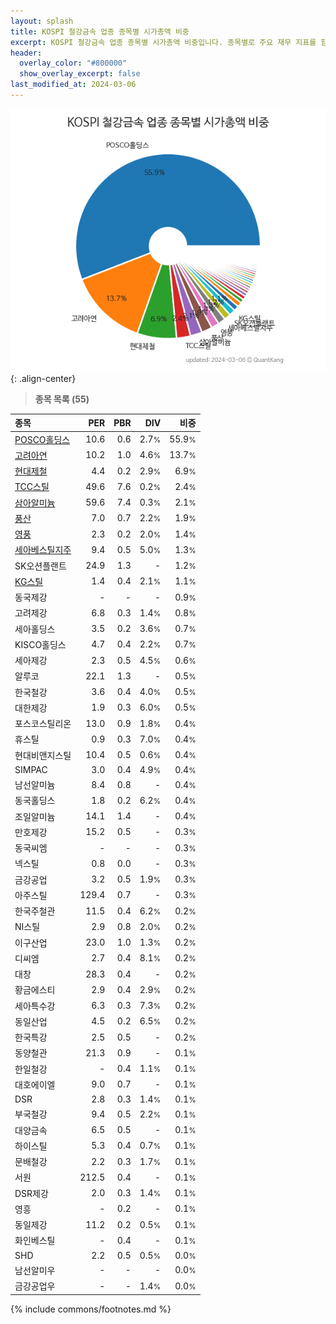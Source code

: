 ```yaml
---
layout: splash
title: KOSPI 철강금속 업종 종목별 시가총액 비중
excerpt: KOSPI 철강금속 업종 종목별 시가총액 비중입니다. 종목별로 주요 재무 지표를 함께 표시합니다.
header:
  overlay_color: "#800000"
  show_overlay_excerpt: false
last_modified_at: 2024-03-06
---
```



![KOSPI 철강금속 업종 종목별 시가총액 비중](/stats/sector/images/kospi_업종_철강금속_종목.png){: .align-center}


> **종목 목록 (55)**<a id="list"></a>

| **종목** | **PER** | **PBR** | **DIV** | **비중** |
| :------- | ------: | ------: | ------: | -------: |
| [POSCO홀딩스](/005490/) | 10.6 | 0.6 | 2.7<small>%</small> | 55.9<small>%</small> |
| [고려아연](/010130/) | 10.2 | 1.0 | 4.6<small>%</small> | 13.7<small>%</small> |
| [현대제철](/004020/) | 4.4 | 0.2 | 2.9<small>%</small> | 6.9<small>%</small> |
| [TCC스틸](/002710/) | 49.6 | 7.6 | 0.2<small>%</small> | 2.4<small>%</small> |
| [삼아알미늄](/006110/) | 59.6 | 7.4 | 0.3<small>%</small> | 2.1<small>%</small> |
| [풍산](/103140/) | 7.0 | 0.7 | 2.2<small>%</small> | 1.9<small>%</small> |
| [영풍](/000670/) | 2.3 | 0.2 | 2.0<small>%</small> | 1.4<small>%</small> |
| [세아베스틸지주](/001430/) | 9.4 | 0.5 | 5.0<small>%</small> | 1.3<small>%</small> |
| SK오션플랜트 | 24.9 | 1.3 | - | 1.2<small>%</small> |
| [KG스틸](/016380/) | 1.4 | 0.4 | 2.1<small>%</small> | 1.1<small>%</small> |
| 동국제강 | - | - | - | 0.9<small>%</small> |
| 고려제강 | 6.8 | 0.3 | 1.4<small>%</small> | 0.8<small>%</small> |
| 세아홀딩스 | 3.5 | 0.2 | 3.6<small>%</small> | 0.7<small>%</small> |
| KISCO홀딩스 | 4.7 | 0.4 | 2.2<small>%</small> | 0.7<small>%</small> |
| 세아제강 | 2.3 | 0.5 | 4.5<small>%</small> | 0.6<small>%</small> |
| 알루코 | 22.1 | 1.3 | - | 0.5<small>%</small> |
| 한국철강 | 3.6 | 0.4 | 4.0<small>%</small> | 0.5<small>%</small> |
| 대한제강 | 1.9 | 0.3 | 6.0<small>%</small> | 0.5<small>%</small> |
| 포스코스틸리온 | 13.0 | 0.9 | 1.8<small>%</small> | 0.4<small>%</small> |
| 휴스틸 | 0.9 | 0.3 | 7.0<small>%</small> | 0.4<small>%</small> |
| 현대비앤지스틸 | 10.4 | 0.5 | 0.6<small>%</small> | 0.4<small>%</small> |
| SIMPAC | 3.0 | 0.4 | 4.9<small>%</small> | 0.4<small>%</small> |
| 남선알미늄 | 8.4 | 0.8 | - | 0.4<small>%</small> |
| 동국홀딩스 | 1.8 | 0.2 | 6.2<small>%</small> | 0.4<small>%</small> |
| 조일알미늄 | 14.1 | 1.4 | - | 0.4<small>%</small> |
| 만호제강 | 15.2 | 0.5 | - | 0.3<small>%</small> |
| 동국씨엠 | - | - | - | 0.3<small>%</small> |
| 넥스틸 | 0.8 | 0.0 | - | 0.3<small>%</small> |
| 금강공업 | 3.2 | 0.5 | 1.9<small>%</small> | 0.3<small>%</small> |
| 아주스틸 | 129.4 | 0.7 | - | 0.3<small>%</small> |
| 한국주철관 | 11.5 | 0.4 | 6.2<small>%</small> | 0.2<small>%</small> |
| NI스틸 | 2.9 | 0.8 | 2.0<small>%</small> | 0.2<small>%</small> |
| 이구산업 | 23.0 | 1.0 | 1.3<small>%</small> | 0.2<small>%</small> |
| 디씨엠 | 2.7 | 0.4 | 8.1<small>%</small> | 0.2<small>%</small> |
| 대창 | 28.3 | 0.4 | - | 0.2<small>%</small> |
| 황금에스티 | 2.9 | 0.4 | 2.9<small>%</small> | 0.2<small>%</small> |
| 세아특수강 | 6.3 | 0.3 | 7.3<small>%</small> | 0.2<small>%</small> |
| 동일산업 | 4.5 | 0.2 | 6.5<small>%</small> | 0.2<small>%</small> |
| 한국특강 | 2.5 | 0.5 | - | 0.2<small>%</small> |
| 동양철관 | 21.3 | 0.9 | - | 0.1<small>%</small> |
| 한일철강 | - | 0.4 | 1.1<small>%</small> | 0.1<small>%</small> |
| 대호에이엘 | 9.0 | 0.7 | - | 0.1<small>%</small> |
| DSR | 2.8 | 0.3 | 1.4<small>%</small> | 0.1<small>%</small> |
| 부국철강 | 9.4 | 0.5 | 2.2<small>%</small> | 0.1<small>%</small> |
| 대양금속 | 6.5 | 0.5 | - | 0.1<small>%</small> |
| 하이스틸 | 5.3 | 0.4 | 0.7<small>%</small> | 0.1<small>%</small> |
| 문배철강 | 2.2 | 0.3 | 1.7<small>%</small> | 0.1<small>%</small> |
| 서원 | 212.5 | 0.4 | - | 0.1<small>%</small> |
| DSR제강 | 2.0 | 0.3 | 1.4<small>%</small> | 0.1<small>%</small> |
| 영흥 | - | 0.2 | - | 0.1<small>%</small> |
| 동일제강 | 11.2 | 0.2 | 0.5<small>%</small> | 0.1<small>%</small> |
| 화인베스틸 | - | 0.4 | - | 0.1<small>%</small> |
| SHD | 2.2 | 0.5 | 0.5<small>%</small> | 0.0<small>%</small> |
| 남선알미우 | - | - | - | 0.0<small>%</small> |
| 금강공업우 | - | - | 1.4<small>%</small> | 0.0<small>%</small> |

{% include commons/footnotes.md %}